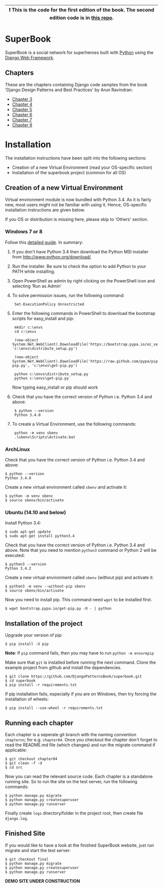 | :exclamation:  This is the code for the first edition of the book. The second edition code is in [this repo](https://github.com/DjangoPatternsBook/superbook2).   |
|-----------------------------------------|

# SuperBook

SuperBook is a social network for superheroes built with [Python][0] using the [Django Web Framework][1].

## Chapters

These are the chapters containing Django code samples from the book 'Django Design Patterns and Best Practices' by Arun Ravindran:

*  [Chapter 3](https://github.com/DjangoPatternsBook/superbook/tree/chapter03)
*  [Chapter 4](https://github.com/DjangoPatternsBook/superbook/tree/chapter04)
*  [Chapter 5](https://github.com/DjangoPatternsBook/superbook/tree/chapter05)
*  [Chapter 6](https://github.com/DjangoPatternsBook/superbook/tree/chapter06)
*  [Chapter 7](https://github.com/DjangoPatternsBook/superbook/tree/chapter07)
*  [Chapter 9](https://github.com/DjangoPatternsBook/superbook/tree/chapter09)

# Installation

The installation instructions have been split into the following sections:

* Creation of a new Virtual Environment (read your OS-specific section)
* Installation of the superbook project (common for all OS)

## Creation of a new Virtual Environment

Virtual environment module is now bundled with Python 3.4. As it is fairly new, most users might not be familiar with using it. Hence, OS-specific installation instructions are given below.

If you OS or distribution is missing here, please skip to 'Others' section.

### Windows 7 or 8

Follow this [detailed guide](http://arunrocks.com/guide-to-install-python-or-pip-on-windows/). In summary:

1. If you don't have Python 3.4 then download the Python MSI installer from http://www.python.org/download/
2. Run the installer. Be sure to check the option to add Python to your PATH while installing.
3. Open PowerShell as admin by right clicking on the PowerShell icon and selecting ‘Run as Admin’
4. To solve permission issues, run the following command:

		Set-ExecutionPolicy Unrestricted

5. Enter the following commands in PowerShell to download the bootstrap scripts for easy_install and pip:

		mkdir c:\envs
		cd c:\envs

		(new-object System.Net.WebClient).DownloadFile('https://bootstrap.pypa.io/ez_setup.py',   'c:\envs\distribute_setup.py')

		(new-object System.Net.WebClient).DownloadFile('https://raw.github.com/pypa/pip/master/contrib/get-pip.py', 'c:\envs\get-pip.py')

		python c:\envs\distribute_setup.py
		python c:\envs\get-pip.py

	Now typing easy_install or pip should work

6. Check that you have the correct version of Python i.e. Python 3.4 and above:

		$ python --version
		Python 3.4.0

7. To create a Virtual Environment, use the following commands:

		python -m venv sbenv
		.\sbenv\Scripts\Activate.bat

### ArchLinux

Check that you have the correct version of Python i.e. Python 3.4 and above:

	$ python --version
	Python 3.4.0

Create a new virtual environment called `sbenv` and activate it:

	$ python -m venv sbenv
	$ source sbenv/bin/activate

### Ubuntu (14.10 and below)

Install Python 3.4:

	$ sudo apt-get update
	$ sudo apt-get install python3.4

Check that you have the correct version of Python i.e. Python 3.4 and above. Note that you need to mention `python3` command or Python 2 will be executed:

	$ python3 --version
	Python 3.4.2

Create a new virtual environment called `sbenv` (without pip) and activate it:

	$ python3 -m venv --without-pip sbenv
	$ source sbenv/bin/activate

Now you need to install pip. This command need `wget` to be installed first.

	$ wget bootstrap.pypa.io/get-pip.py -O - | python

## Installation of the project

Upgrade your version of pip:

	$ pip install -U pip

**Note**: If `pip` command fails, then you may have to run `python -m ensurepip`

Make sure that `git` is installed before running the next command. Clone the example project from github and install the dependencies.

	$ git clone https://github.com/DjangoPatternsBook/superbook.git
	$ cd superbook
	$ pip install -r requirements.txt

If pip installation fails, especially if you are on Windows, then try forcing the installation of wheels:

	$ pip install --use-wheel -r requirements.txt

## Running each chapter

Each chapter is a seperate git branch with the naming convention `chapternn`; for e.g. `chapter04`. Once you checkout the chapter don't forget to read the README.md file (which changes) and run the migrate command if applicable:

	$ git checkout chapter04
	$ git clean -f -d
    $ cd src

Now you can read the relevant source code. Each chapter is a standalone running site. So to run the site on the test server, run the following commands:

	$ python manage.py migrate
	$ python manage.py createsuperuser
	$ python manage.py runserver

Finally create `logs` directory/folder in the project root, then create file `django.log`.

## Finished Site

If you would like to have a look at the finished SuperBook website, just run migrate and start the test server:

	$ git checkout final
	$ python manage.py migrate
	$ python manage.py createsuperuser
	$ python manage.py runserver

**DEMO SITE UNDER CONSTRUCTION**

[0]: https://www.python.org/
[1]: https://www.djangoproject.com/
